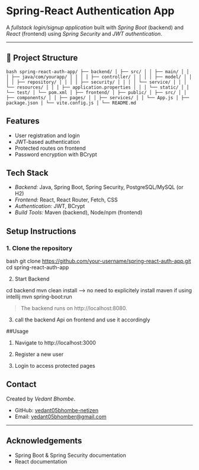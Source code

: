 # Spring-React Authentication App

A *fullstack login/signup application* built with *Spring Boot* (backend) and *React* (frontend) using *Spring Security* and *JWT authentication*.

------------------------------------------------------------------------------------------------------------------------------------------------
## 📁 Project Structure 
```bash spring-react-auth-app/ ├── backend/ │ ├── src/ │ │ ├── main/ │ │ │ ├── java/com/yourapp/ │ │ │ │ ├── controller/ │ │ │ │ ├── model/ │ │ │ │ ├── repository/ │ │ │ │ ├── security/ │ │ │ │ └── service/ │ │ │ └── resources/ │ │ │ ├── application.properties │ │ │ └── static/ │ │ └── test/ │ └── pom.xml │ ├── frontend/ │ ├── public/ │ ├── src/ │ │ ├── components/ │ │ ├── pages/ │ │ ├── services/ │ │ └── App.js │ ├── package.json │ └── vite.config.js │ └── README.md ```


## Features

- User registration and login
- JWT-based authentication
- Protected routes on frontend
- Password encryption with BCrypt

## Tech Stack

- *Backend:* Java, Spring Boot, Spring Security, PostgreSQL/MySQL (or H2)
- *Frontend:* React, React Router, Fetch, CSS
- *Authentication:* JWT, BCrypt
- *Build Tools:* Maven (backend), Node/npm (frontend)

## Setup Instructions

### 1. Clone the repository

bash
git clone https://github.com/your-username/spring-react-auth-app.git
cd spring-react-auth-app


2. Start Backend

cd backend
mvn clean install  --> no need to explicitely install maven if using intellij
mvn spring-boot:run

> The backend runs on http://localhost:8080.
> 

3. call the backend Api on frontend and use it accordingly

##Usage

1. Navigate to http://localhost:3000


2. Register a new user


3. Login to access protected pages

## Contact

Created by *Vedant Bhombe*.  
- GitHub: [vedant05bhombe-netizen](https://github.com/vedant05bhombe-netizen)  
- Email: vedant05bhomber@gmail.com

---

## Acknowledgements

- Spring Boot & Spring Security documentation  
- React documentation  

   



